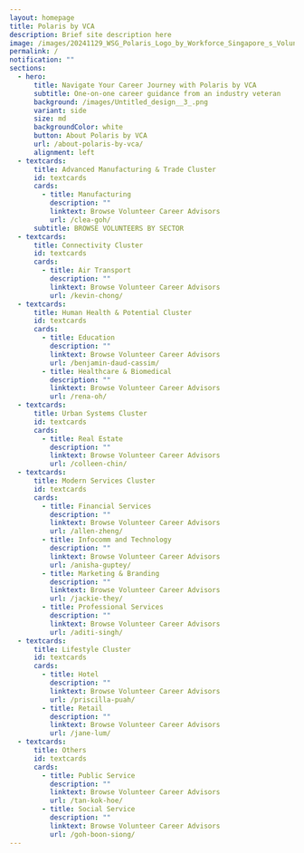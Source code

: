 ```yaml
---
layout: homepage
title: Polaris by VCA
description: Brief site description here
image: /images/20241129_WSG_Polaris_Logo_by_Workforce_Singapore_s_Volunteer_Career_Advisors_FA_path.jpg
permalink: /
notification: ""
sections:
  - hero:
      title: Navigate Your Career Journey with Polaris by VCA
      subtitle: One-on-one career guidance from an industry veteran
      background: /images/Untitled_design__3_.png
      variant: side
      size: md
      backgroundColor: white
      button: About Polaris by VCA
      url: /about-polaris-by-vca/
      alignment: left
  - textcards:
      title: Advanced Manufacturing & Trade Cluster
      id: textcards
      cards:
        - title: Manufacturing
          description: ""
          linktext: Browse Volunteer Career Advisors
          url: /clea-goh/
      subtitle: BROWSE VOLUNTEERS BY SECTOR
  - textcards:
      title: Connectivity Cluster
      id: textcards
      cards:
        - title: Air Transport
          description: ""
          linktext: Browse Volunteer Career Advisors
          url: /kevin-chong/
  - textcards:
      title: Human Health & Potential Cluster
      id: textcards
      cards:
        - title: Education
          description: ""
          linktext: Browse Volunteer Career Advisors
          url: /benjamin-daud-cassim/
        - title: Healthcare & Biomedical
          description: ""
          linktext: Browse Volunteer Career Advisors
          url: /rena-oh/
  - textcards:
      title: Urban Systems Cluster
      id: textcards
      cards:
        - title: Real Estate
          description: ""
          linktext: Browse Volunteer Career Advisors
          url: /colleen-chin/
  - textcards:
      title: Modern Services Cluster
      id: textcards
      cards:
        - title: Financial Services
          description: ""
          linktext: Browse Volunteer Career Advisors
          url: /allen-zheng/
        - title: Infocomm and Technology
          description: ""
          linktext: Browse Volunteer Career Advisors
          url: /anisha-guptey/
        - title: Marketing & Branding
          description: ""
          linktext: Browse Volunteer Career Advisors
          url: /jackie-they/
        - title: Professional Services
          description: ""
          linktext: Browse Volunteer Career Advisors
          url: /aditi-singh/
  - textcards:
      title: Lifestyle Cluster
      id: textcards
      cards:
        - title: Hotel
          description: ""
          linktext: Browse Volunteer Career Advisors
          url: /priscilla-puah/
        - title: Retail
          description: ""
          linktext: Browse Volunteer Career Advisors
          url: /jane-lum/
  - textcards:
      title: Others
      id: textcards
      cards:
        - title: Public Service
          description: ""
          linktext: Browse Volunteer Career Advisors
          url: /tan-kok-hoe/
        - title: Social Service
          description: ""
          linktext: Browse Volunteer Career Advisors
          url: /goh-boon-siong/
---
```

